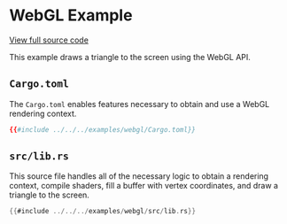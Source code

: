 # WebGL Example

[View full source code][code]

[code]: https://github.com/rustwasm/wasm-bindgen/tree/master/examples/webgl

This example draws a triangle to the screen using the WebGL API.

## `Cargo.toml`

The `Cargo.toml` enables features necessary to obtain and use a WebGL
rendering context.

```toml
{{#include ../../../examples/webgl/Cargo.toml}}
```

## `src/lib.rs`

This source file handles all of the necessary logic to obtain a rendering
context, compile shaders, fill a buffer with vertex coordinates, and draw a
triangle to the screen.

```rust
{{#include ../../../examples/webgl/src/lib.rs}}
```
